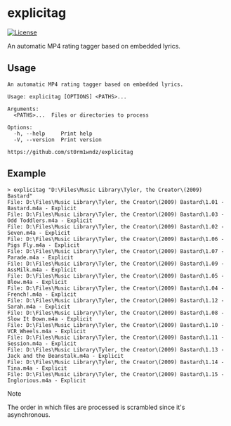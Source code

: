 # explicitag

<!-- [![Rust](https://github.com/st0rmw1ndz/explicitag/workflows/Rust/badge.svg)](https://github.com/st0rmw1ndz/explicitag/actions/workflows/rust.yml) -->
<!-- [![Release](https://img.shields.io/github/v/release/st0rmw1ndz/explicitag)](https://github.com/st0rmw1ndz/explicitag/releases/latest) -->
[![License](https://img.shields.io/github/license/st0rmw1ndz/explicitag)](https://github.com/st0rmw1ndz/explicitag/blob/main/LICENSE)

An automatic MP4 rating tagger based on embedded lyrics.

## Usage

```
An automatic MP4 rating tagger based on embedded lyrics.

Usage: explicitag [OPTIONS] <PATHS>...

Arguments:
  <PATHS>...  Files or directories to process

Options:
  -h, --help     Print help
  -V, --version  Print version

https://github.com/st0rm1wndz/explicitag
```

## Example

```
> explicitag "D:\Files\Music Library\Tyler, the Creator\(2009) Bastard"
File: D:\Files\Music Library\Tyler, the Creator\(2009) Bastard\1.01 - Bastard.m4a - Explicit
File: D:\Files\Music Library\Tyler, the Creator\(2009) Bastard\1.03 - Odd Toddlers.m4a - Explicit
File: D:\Files\Music Library\Tyler, the Creator\(2009) Bastard\1.02 - Seven.m4a - Explicit
File: D:\Files\Music Library\Tyler, the Creator\(2009) Bastard\1.06 - Pigs Fly.m4a - Explicit
File: D:\Files\Music Library\Tyler, the Creator\(2009) Bastard\1.07 - Parade.m4a - Explicit
File: D:\Files\Music Library\Tyler, the Creator\(2009) Bastard\1.09 - AssMilk.m4a - Explicit
File: D:\Files\Music Library\Tyler, the Creator\(2009) Bastard\1.05 - Blow.m4a - Explicit
File: D:\Files\Music Library\Tyler, the Creator\(2009) Bastard\1.04 - French!.m4a - Explicit
File: D:\Files\Music Library\Tyler, the Creator\(2009) Bastard\1.12 - Sarah.m4a - Explicit
File: D:\Files\Music Library\Tyler, the Creator\(2009) Bastard\1.08 - Slow It Down.m4a - Explicit
File: D:\Files\Music Library\Tyler, the Creator\(2009) Bastard\1.10 - VCR_Wheels.m4a - Explicit
File: D:\Files\Music Library\Tyler, the Creator\(2009) Bastard\1.11 - Session.m4a - Explicit
File: D:\Files\Music Library\Tyler, the Creator\(2009) Bastard\1.13 - Jack and the Beanstalk.m4a - Explicit
File: D:\Files\Music Library\Tyler, the Creator\(2009) Bastard\1.14 - Tina.m4a - Explicit
File: D:\Files\Music Library\Tyler, the Creator\(2009) Bastard\1.15 - Inglorious.m4a - Explicit
```

> [!NOTE]
> The order in which files are processed is scrambled since it's asynchronous.
